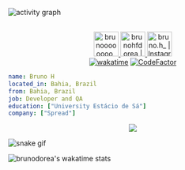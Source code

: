 ![activity graph](https://activity-graph.herokuapp.com/graph?username=brunodorea&theme=github-light&hide_border=true)

<p align="center">
<br/>
<a href="https://twitter.com/brunoooooooo_">
  <img alt="brunoooooooo_ | Twitter" width="50px" src="https://user-images.githubusercontent.com/43545812/144034996-602b144a-16e1-41cc-99e7-c6040b20dcaf.png"/>
</a>
<a href="https://www.linkedin.com/in/brunohfdorea">
  <img alt="brunohfdorea | LinkdeIN" width="50px" src="https://user-images.githubusercontent.com/43545812/144035037-0f415fc7-9f96-4517-a370-ccc6e78a714b.png" />
</a>
<a href="https://www.instagram.com/bruno.h_">
  <img alt="bruno.h_ |  Instagram" width="50px" src="https://user-images.githubusercontent.com/43545812/144035088-0dfb165f-8fe0-4d13-896c-876c29d2b128.png" />
</a>
</br>
<a href="https://wakatime.com/badge/user/68660678-6b86-4b78-98df-f5f41a37e1bc/project/18fecb80-7df2-4cdc-b91c-05d79a4997a8"><img src="https://wakatime.com/badge/user/68660678-6b86-4b78-98df-f5f41a37e1bc/project/18fecb80-7df2-4cdc-b91c-05d79a4997a8.svg" alt="wakatime"></a>
<a href="https://www.codefactor.io/repository/github/brunodorea/brunodorea"><img src="https://www.codefactor.io/repository/github/brunodorea/brunodorea/badge" alt="CodeFactor" /></a>
</p>

```yaml
name: Bruno H
located_in: Bahia, Brazil
from: Bahia, Brazil
job: Developer and QA
education: ["University Estácio de Sá"]
company: ["Spread"]
```

<p align="center">
  <img alig src="https://github-profile-trophy.vercel.app/?username=brunodorea&column=6&rank=SSS,SS,S,AAA,AA,A,B,C&theme=flat&margin-w=15"/>
</p>

![snake gif](https://github.com/BrunoDorea/BrunoDorea/blob/output/github-contribution-grid-snake.gif)

![brunodorea's wakatime stats](https://github-readme-stats.vercel.app/api/wakatime?username=brunodorea)
  
